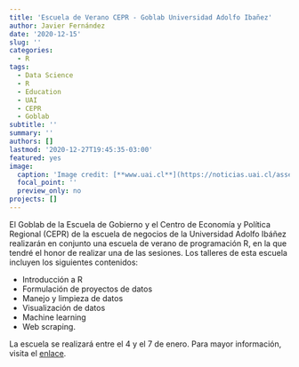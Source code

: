 ```yaml
---
title: 'Escuela de Verano CEPR - Goblab Universidad Adolfo Ibañez'
author: Javier Fernández
date: '2020-12-15'
slug: ''
categories:
  - R
tags:
  - Data Science
  - R
  - Education
  - UAI
  - CEPR
  - Goblab
subtitle: ''
summary: ''
authors: []
lastmod: '2020-12-27T19:45:35-03:00'
featured: yes
image:
  caption: 'Image credit: [**www.uai.cl**](https://noticias.uai.cl/assets/uploads/2020/12/1280-x-389-web-6-1280x369-c-center.jpg)'
  focal_point: ''
  preview_only: no
projects: []
---
```


El Goblab de la Escuela de Gobierno y el Centro de Economía y Política Regional (CEPR) de la escuela de negocios de la Universidad Adolfo Ibáñez realizarán en conjunto una escuela de verano de programación R, en la que tendré el honor de realizar una de las sesiones. Los talleres de esta escuela incluyen los siguientes contenidos:
- Introducción a R
- Formulación de proyectos de datos
- Manejo y limpieza de datos
- Visualización de datos
- Machine learning 
- Web scraping.

La escuela se realizará entre el 4 y el 7 de enero. Para mayor información, visita el [enlace](https://noticias.uai.cl/evento/escuela-de-verano-cepr-goblab-2021/).
